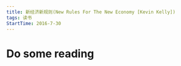 ```yaml
---
title: 新经济新规则(New Rules For The New Economy [Kevin Kelly]) 
tags: 读书
StartTime: 2016-7-30
---
```


# **Do some reading** 
